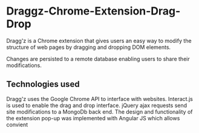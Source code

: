 # Draggz-Chrome-Extension-Drag-Drop

Dragg'z is a Chrome extension that gives users an easy way to modify 
the structure of web pages by dragging and dropping DOM elements.

Changes are persisted to a remote database enabling users to share their
modifications.

## Technologies used

Dragg'z uses the Google Chrome API to interface with websites.
Interact.js is used to enable the drag and drop interface.
jQuery ajax requests send site modifications to a MongoDb back end.
The design and functionality of the extension pop-up was implemented with
Angular JS which allows convient 

